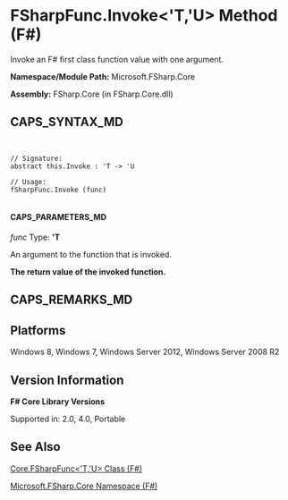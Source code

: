 # FSharpFunc.Invoke<'T,'U> Method (F#)

Invoke an F# first class function value with one argument.

**Namespace/Module Path:** Microsoft.FSharp.Core

**Assembly:** FSharp.Core (in FSharp.Core.dll)


## CAPS_SYNTAX_MD



```


// Signature:
abstract this.Invoke : 'T -> 'U

// Usage:
fSharpFunc.Invoke (func)


```



#### CAPS_PARAMETERS_MD
*func*
Type: **'T**


An argument to the function that is invoked.



**The return value of the invoked function.**
## CAPS_REMARKS_MD

## Platforms
Windows 8, Windows 7, Windows Server 2012, Windows Server 2008 R2


## Version Information
**F# Core Library Versions**

Supported in: 2.0, 4.0, Portable




## See Also
[Core.FSharpFunc&#60;'T,'U&#62; Class &#40;F&#35;&#41;](Core.FSharpFuncL%27T%2C%27UR+Class+%28F%23%29.md)

[Microsoft.FSharp.Core Namespace &#40;F&#35;&#41;](Microsoft.FSharp.Core+Namespace+%28F%23%29.md)

